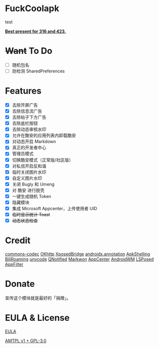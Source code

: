 # FuckCoolapk

test

[**Best present for 316 and 423.**](https://github.com/ejiaogl/FuckCoolapk/wiki/Background-information)

# ~~Want~~ To Do

- [ ] 随机包名
- [ ] 防检测 SharedPreferences

# Features

- [x] 去除开屏广告
- [x] 去除信息流广告
- [x] 去除帖子下方广告
- [x] 去除底栏按钮
- [x] 去除动态审核水印
- [x] 允许在酷安的应用列表内卸载酷安
- [x] 对动态开启 Markdown
- [x] 真正的开发者中心
- [x] 管理员模式
- [x] 切换酷安模式（正常版/社区版）
- [x] 对私信开启反和谐
- [x] 临时关闭图片水印
- [x] 自定义图片水印
- [x] 关闭 Bugly 和 Umeng
- [x] 对 酷安 进行脱壳
- [x] 一键生成随机 Token
- [x] 隐藏模块
- [x] 集成 Microsoft Appcenter，上传使用者 UID
- [x] ~~临时显示统计 Toast~~
- [x] ~~动态状态检查~~

# Credit

[commons-codec](https://commons.apache.org/proper/commons-codec)
[OKhttp](https://square.github.io/okhttp)
[XposedBridge](https://github.com/rovo89/XposedBridge)
[androidx.annotation](https://android.googlesource.com/platform/frameworks/support/+/androidx-master-dev/annotation/annotation/)
[ApkShelling](https://github.com/OakChen/ApkShelling)
[BiliRoaming](https://github.com/yujincheng08/BiliRoaming/blob/master/LICENSE)
[unvcode](https://github.com/RimoChan/unvcode)
[QNotified](https://github.com/ferredoxin/QNotified/tree/master)
[Markwon](https://github.com/noties/Markwon)
[AppCenter](https://github.com/microsoft/appcenter-sdk-android)
[AndroidWM](https://github.com/huangyz0918/AndroidWM)
[LSPosed](https://github.com/LSPosed/LSPosed)
[AppFilter](https://github.com/drakeet/AppFilter)

# Donate

宣传这个模块就是最好的「捐赠」。

# EULA & License

[EULA](EULA.md)

[AMTPL v1 + GPL-3.0](LICENSE)
